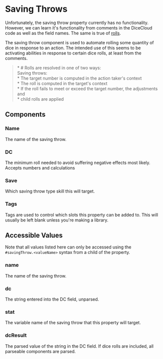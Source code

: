 # Saving Throws

Unfortunately, the saving throw property currently has no functionality. However, we can learn it's functionality from comments in the DiceCloud code as well as the field names. The same is true of [rolls](roll.md).

The saving throw component is used to automate rolling some quantity of dice in response to an action. The intended use of this seems to be activating abilities in response to certain dice rolls, at least from the comments.

> \* \# Rolls are resolved in one of two ways:  
> Saving throws:  
> \* The target number is computed in the action taker's context  
> \* The roll is computed in the target's context  
> \* If the roll fails to meet or exceed the target number, the adjustments and  
> \* child rolls are applied

## Components

### Name

The name of the saving throw.

### DC

The minimum roll needed to avoid suffering negative effects most likely. Accepts numbers and calculations

### Save

Which saving throw type skill this will target.

### Tags

Tags are used to control which slots this property can be added to. This will usually be left blank unless you're making a library.

## Accessible Values

Note that all values listed here can only be accessed using the `#savingThrow.<valueName>` syntax from a child of the property.

### name

The name of the saving throw.

### dc

The string entered into the DC field, unparsed.

### stat

The variable name of the saving throw that this property will target.

### dcResult

The parsed value of the string in the DC field. If dice rolls are included, all parseable components are parsed.
